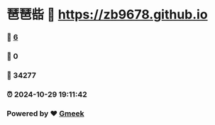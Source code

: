 # 琶琶啙 :link: https://zb9678.github.io 
### :page_facing_up: [6](https://zb9678.github.io/tag.html) 
### :speech_balloon: 0 
### :hibiscus: 34277 
### :alarm_clock: 2024-10-29 19:11:42 
### Powered by :heart: [Gmeek](https://github.com/Meekdai/Gmeek)
